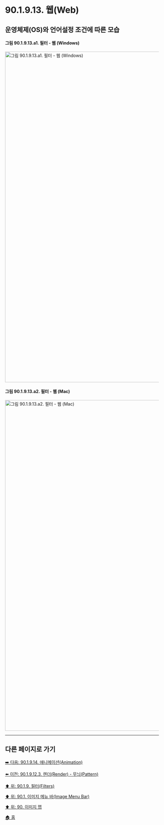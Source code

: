 # 90.1.9.13. 웹(Web)
## 운영체제(OS)와 언어설정 조건에 따른 모습
#### 그림 90.1.9.13.a1. 필터 - 웹 (Windows)
<img width="1080" alt="그림 90.1.9.13.a1. 필터 - 웹 (Windows)" environment="Windows 10 GIMP 2.10.36" src="https://github.com/wonder13662/gimp/assets/15767104/f4fc7d62-5dac-4bce-8e41-58036ab82838">

#### 그림 90.1.9.13.a2. 필터 - 웹 (Mac)
<img width="1080" alt="그림 90.1.9.13.a2. 필터 - 웹 (Mac)" environment="MacOS:Sonoma 14.2.1 GIMP 2.10.36" src="https://github.com/wonder13662/gimp/assets/15767104/c7d006e6-ff5d-4378-9e60-3a09149aff40">

***

## 다른 페이지로 가기

[➡️ 다음: 90.1.9.14. 애니메이션(Animation)](./90-01-09-filtersx-14-animation.md)

[⬅️ 이전: 90.1.9.12.3. 렌더(Render) - 무늬(Pattern)](./90-01-09-filtersx-12-renderx-03-pattern.md)

[⬆️ 위: 90.1.9. 필터(Filters)](./90-01-09-filters.md)

[⬆️ 위: 90.1. 이미지 메뉴 바(Image Menu Bar)](./90-01-00-image-menu-bar.md)

[⬆️ 위: 90. 이미지 맵](./90-00-image-map.md)

[🏠 홈](./00-home.md)
